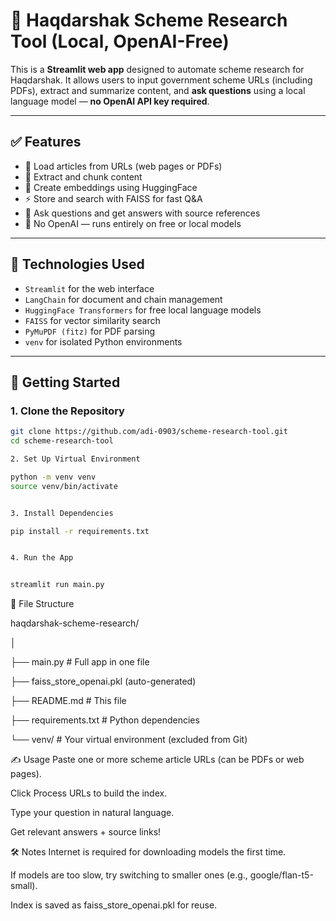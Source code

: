 # 🧠 Haqdarshak Scheme Research Tool (Local, OpenAI-Free)

This is a **Streamlit web app** designed to automate scheme research for Haqdarshak. It allows users to input government scheme URLs (including PDFs), extract and summarize content, and **ask questions** using a local language model — **no OpenAI API key required**.

---

## ✅ Features

- 🔗 Load articles from URLs (web pages or PDFs)
- 📄 Extract and chunk content
- 🧠 Create embeddings using HuggingFace
- ⚡ Store and search with FAISS for fast Q&A
- 💬 Ask questions and get answers with source references
- 🚫 No OpenAI — runs entirely on free or local models

---

## 🧰 Technologies Used

- `Streamlit` for the web interface
- `LangChain` for document and chain management
- `HuggingFace Transformers` for free local language models
- `FAISS` for vector similarity search
- `PyMuPDF (fitz)` for PDF parsing
- `venv` for isolated Python environments

---

## 🚀 Getting Started

### 1. Clone the Repository

```bash
git clone https://github.com/adi-0903/scheme-research-tool.git
cd scheme-research-tool

2. Set Up Virtual Environment

python -m venv venv
source venv/bin/activate


3. Install Dependencies

pip install -r requirements.txt


4. Run the App


streamlit run main.py

```

📂 File Structure


haqdarshak-scheme-research/

│

├── main.py               # Full app in one file

├── faiss_store_openai.pkl (auto-generated)

├── README.md             # This file

├── requirements.txt      # Python dependencies

└── venv/                 # Your virtual environment (excluded from Git)


✍️ Usage
Paste one or more scheme article URLs (can be PDFs or web pages).

Click Process URLs to build the index.

Type your question in natural language.

Get relevant answers + source links!


🛠️ Notes
Internet is required for downloading models the first time.

If models are too slow, try switching to smaller ones (e.g., google/flan-t5-small).

Index is saved as faiss_store_openai.pkl for reuse.

